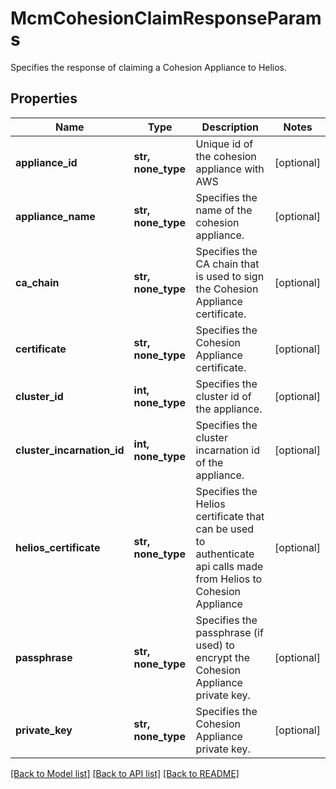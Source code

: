 # McmCohesionClaimResponseParams

Specifies the response of claiming a Cohesion Appliance to Helios.

## Properties
Name | Type | Description | Notes
------------ | ------------- | ------------- | -------------
**appliance_id** | **str, none_type** | Unique id of the cohesion appliance with AWS | [optional] 
**appliance_name** | **str, none_type** | Specifies the name of the cohesion appliance. | [optional] 
**ca_chain** | **str, none_type** | Specifies the CA chain that is used to sign the Cohesion Appliance certificate. | [optional] 
**certificate** | **str, none_type** | Specifies the Cohesion Appliance certificate. | [optional] 
**cluster_id** | **int, none_type** | Specifies the cluster id of the appliance. | [optional] 
**cluster_incarnation_id** | **int, none_type** | Specifies the cluster incarnation id of the appliance. | [optional] 
**helios_certificate** | **str, none_type** | Specifies the Helios certificate that can be used to authenticate api calls made from Helios to Cohesion Appliance | [optional] 
**passphrase** | **str, none_type** | Specifies the passphrase (if used) to encrypt the Cohesion Appliance private key. | [optional] 
**private_key** | **str, none_type** | Specifies the Cohesion Appliance private key. | [optional] 

[[Back to Model list]](../README.md#documentation-for-models) [[Back to API list]](../README.md#documentation-for-api-endpoints) [[Back to README]](../README.md)


